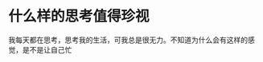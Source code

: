 # 什么样的思考值得珍视

我每天都在思考，思考我的生活，可我总是很无力。不知道为什么会有这样的感觉，是不是让自己忙
<!--stackedit_data:
eyJoaXN0b3J5IjpbMTMzMjI4NTMyOF19
-->